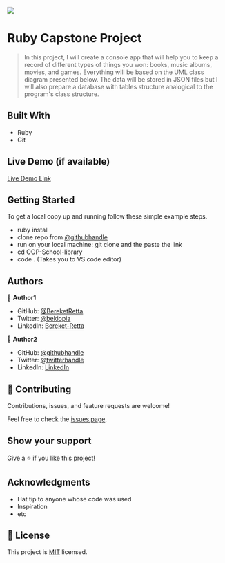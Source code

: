 ![](https://img.shields.io/badge/Microverse-blueviolet)

# Ruby Capstone Project

> In this project, I will create a console app that will help you to keep a record of different types of things you won: books, music albums, movies, and games. Everything will be based on the UML class diagram presented below. The data will be stored in JSON files but I will also prepare a database with tables structure analogical to the program's class structure.


## Built With

- Ruby
- Git

## Live Demo (if available)

[Live Demo Link](https://livedemo.com)


## Getting Started

To get a local copy up and running follow these simple example steps.
- ruby install
- clone repo from [@githubhandle](https://github.com/SirriRyisa)
- run on your local machine: git clone and the paste the link 
- cd OOP-School-library
- code . (Takes you to VS code editor)


## Authors

👤 **Author1**

- GitHub: [@BereketRetta](https://github.com/BereketRetta)
- Twitter: [@bekiopia](https://twitter.com/bekiopia)
- LinkedIn: [Bereket-Retta](https://linkedin.com/in/bereketretta)

👤 **Author2**

- GitHub: [@githubhandle](https://github.com/SirriRyisa)
- Twitter: [@twitterhandle](https://twitter.com/n_ryisa)
- LinkedIn: [LinkedIn](https://linkedin.com/in/sirri-ngwa-ryisa)

## 🤝 Contributing

Contributions, issues, and feature requests are welcome!

Feel free to check the [issues page](../../issues/).

## Show your support

Give a ⭐️ if you like this project!

## Acknowledgments

- Hat tip to anyone whose code was used
- Inspiration
- etc

## 📝 License

This project is [MIT](./MIT.md) licensed.
